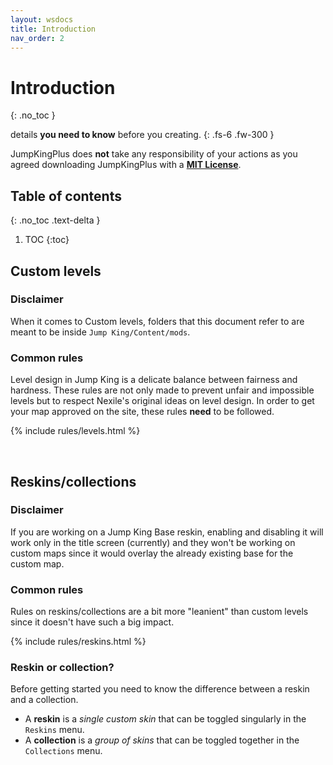 ```yaml
---
layout: wsdocs
title: Introduction
nav_order: 2
---
```


# Introduction
{: .no_toc }

details **you need to know** before you creating.<!-- more -->
{: .fs-6 .fw-300 }

JumpKingPlus does **not** take any responsibility of your actions as you agreed downloading JumpKingPlus with a [**MIT License**](https://github.com/JumpKingPlus/JumpKingPlus/blob/master/LICENSE).

## Table of contents
{: .no_toc .text-delta }

1. TOC
{:toc}

## Custom levels
### Disclaimer
When it comes to Custom levels, folders that this document refer to are meant to be inside `Jump King/Content/mods`. 

### Common rules
Level design in Jump King is a delicate balance between fairness and hardness. These rules are not only made to prevent unfair and impossible levels but to respect Nexile's original ideas on level design. In order to get your map approved on the site, these rules **need** to be followed.

{% include rules/levels.html %}

<br>

## Reskins/collections
### Disclaimer
If you are working on a Jump King Base reskin, enabling and disabling it will work only in the title screen (currently) and they won't be working on custom maps since it would overlay the already existing base for the custom map.

### Common rules
Rules on reskins/collections are a bit more "leanient" than custom levels since it doesn't have such a big impact.

{% include rules/reskins.html %}

### Reskin or collection?
Before getting started you need to know the difference between a reskin and a collection.

- A **reskin** is a *single custom skin* that can be toggled singularly in the `Reskins` menu.
- A **collection** is a *group of skins* that can be toggled together in the `Collections` menu.